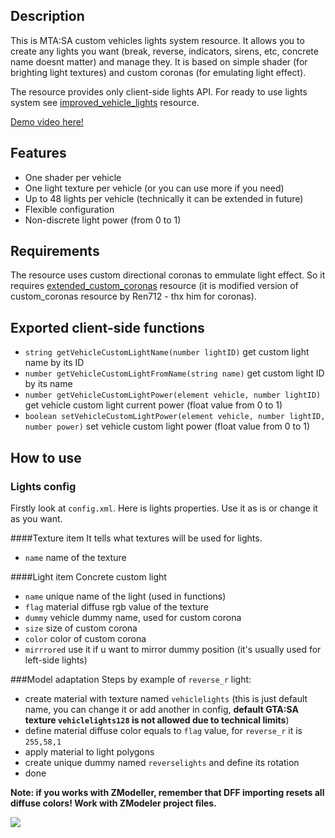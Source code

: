 ## Description
This is MTA:SA custom vehicles lights system resource. It allows you to create any lights you want (break, reverse, indicators, sirens, etc, concrete name doesnt matter) and manage they. It is based on simple shader (for brighting light textures) and custom coronas (for emulating light effect).

The resource provides only client-side lights API. For ready to use lights system see [improved_vehicle_lights](https://github.com/rifleh700/improved_vehicle_lights "improved_vehicle_lights") resource.

[Demo video here!](https://imgur.com/0DygyZf "Demo video here!")

## Features
- One shader per vehicle
- One light texture per vehicle (or you can use more if you need)
- Up to 48 lights per vehicle (technically it can be extended in future)
- Flexible configuration
- Non-discrete light power (from 0 to 1)

## Requirements
The resource uses custom directional coronas to emmulate light effect. So it requires [extended_custom_coronas](https://github.com/rifleh700/extended_custom_coronas "extended_custom_coronas") resource (it is modified version of custom_coronas resource by Ren712 - thx him for coronas).

## Exported client-side functions
- `string getVehicleCustomLightName(number lightID)` get custom light name by its ID
- `number getVehicleCustomLightFromName(string name)` get custom light ID by its name
- `number getVehicleCustomLightPower(element vehicle, number lightID)` get vehicle custom light current power (float value from 0 to 1)
- `boolean setVehicleCustomLightPower(element vehicle, number lightID, number power)` set vehicle custom light power (float value from 0 to 1)

## How to use
### Lights config
Firstly look at `config.xml`. Here is lights properties. Use it as is or change it as you want.

####Texture item
It tells what textures will be used for lights.
- `name` name of the texture

####Light item
Concrete custom light
- `name` unique name of the light (used in functions)
- `flag` material diffuse rgb value of the texture
- `dummy` vehicle dummy name, used for custom corona
- `size` size of custom corona
- `color` color of custom corona
- `mirrrored` use it if u want to mirror dummy position (it's usually used for left-side lights)

###Model adaptation
Steps by example of `reverse_r` light:
- create material with texture named `vehiclelights` (this is just default name, you can change it or add another in config, **default GTA:SA texture `vehiclelights128` is not allowed due to technical limits**)
- define material diffuse color equals to `flag` value, for `reverse_r` it is `255,58,1`
- apply material to light polygons
- create unique dummy named `reverselights` and define its rotation
- done

**Note: if you works with ZModeller, remember that DFF importing resets all diffuse colors! Work with ZModeler project files.**

![](https://i.imgur.com/NT8Vda2.png)
